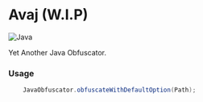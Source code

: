 # Avaj (W.I.P)

![Java](https://img.shields.io/badge/java-%3E%3D%208-green)

Yet Another Java Obfuscator.

### Usage
```java
    JavaObfuscator.obfuscateWithDefaultOption(Path);
```